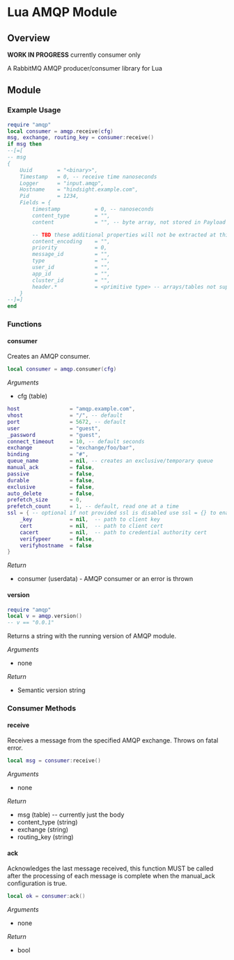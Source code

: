 # Lua AMQP Module

## Overview

**WORK IN PROGRESS** currently consumer only

A RabbitMQ AMQP producer/consumer library for Lua

## Module

### Example Usage
```lua
require "amqp"
local consumer = amqp.receive(cfg)
msg, exchange, routing_key = consumer:receive()
if msg then
--[=[
-- msg
{
    Uuid        = "<binary>",
    Timestamp   = 0, -- receive time nanoseconds
    Logger      = "input.amqp",
    Hostname    = "hindsight.example.com",
    Pid         = 1234,
    Fields = {
        timestamp           = 0, -- nanoseconds
        content_type        = "",
        content             = "", -- byte array, not stored in Payload as that technically has a UTF-8 restriction

        -- TBD these additional properties will not be extracted at this point
        content_encoding    = "",
        priority            = 0,
        message_id          = "",
        type                = "",
        user_id             = "",
        app_id              = "",
        cluster_id          = "",
        header.*            = <primitive type> -- arrays/tables not supported
    }
--]=]
end
```

### Functions

#### consumer

Creates an AMQP consumer.

```lua
local consumer = amqp.consumer(cfg)
```

*Arguments*
* cfg (table)
``` lua
host                = "amqp.example.com",
vhost               = "/", -- default
port                = 5672, -- default
user                = "guest",
_password           = "guest",
connect_timeout     = 10, -- default seconds
exchange            = "exchange/foo/bar",
binding             = "#",
queue_name          = nil, -- creates an exclusive/temporary queue
manual_ack          = false,
passive             = false,
durable             = false,
exclusive           = false,
auto_delete         = false,
prefetch_size       = 0,
prefetch_count      = 1, -- default, read one at a time
ssl = { -- optional if not provided ssl is disabled use ssl = {} to enable with defaults
    _key            = nil,  -- path to client key
    cert            = nil,  -- path to client cert
    cacert          = nil,  -- path to credential authority cert
    verifypeer      = false,
    verifyhostname  = false
}
```

*Return*
* consumer (userdata) - AMQP consumer or an error is thrown

#### version
```lua
require "amqp"
local v = amqp.version()
-- v == "0.0.1"
```

Returns a string with the running version of AMQP module.

*Arguments*
- none

*Return*
- Semantic version string


### Consumer Methods

#### receive

Receives a message from the specified AMQP exchange.  Throws on fatal error.

```lua
local msg = consumer:receive()

```

*Arguments*
* none

*Return*
* msg (table) -- currently just the body
* content_type (string)
* exchange (string)
* routing_key (string)

#### ack

Acknowledges the last message received, this function MUST be called after
the processing of each message is complete when the manual_ack configuration is
true.

```lua
local ok = consumer:ack()

```

*Arguments*
* none

*Return*
* bool

